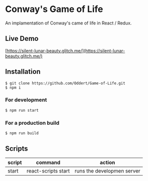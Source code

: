 # Conway's Game of Life
An implamentation of Conway's came of life in React / Redux.

## Live Demo
[https://silent-lunar-beauty.glitch.me/](https://silent-lunar-beauty.glitch.me/)

## Installation
```
$ git clone https://github.com/Oddert/Game-of-Life.git
$ npm i
```

### For development
```
$ npm run start
```
### For a production build
```
$ npm run build
```

## Scripts
| script | command                                        | action
|--------|------------------------------------------------|------------------------------------------------|
| start  | react-scripts start | runs the developmen server |
